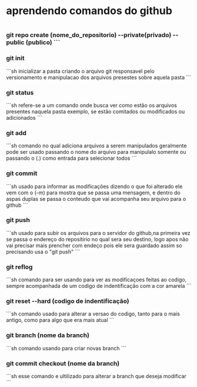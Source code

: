 #

<h1>aprendendo comandos do github</h1>

#
<h3>git repo create (nome_do_repositorio) --private(privado) --public (publico)
```
<h3>git init   <br></h3>
```sh
 inicializar a pasta criando o arquivo git responsavel pelo versionamento e manipulacao dos arquivos presestes sobre aquela pasta
```
<h3>git status <br></h3>
```sh
 refere-se a um comando onde busca ver como estão os arquivos presentes naquela pasta exemplo, se estão comitados ou modificados ou adicionados 
```
<h3>git add    <br></h3>
```sh
 comando no qual adiciona arquivos a serem manipulados geralmente pode ser usado passando o nome do arquivo para manipulalo somente ou passando o (.) como entrada para selecionar todos
```
<h3>git commit <br></h3>
```sh
 usado para informar as modificações dizendo o que foi alterado  ele vem com o (-m) para mostra que se passa uma mensagem, e dentro do aspas duplas se passa o conteudo que vai acompanha seu arquivo para o github 
```
<h3>git push   <br></h3>
```sh
 usado para subir os arquivos para o servidor do github,na primeira vez se passa o endereço do repositirio no qual sera seu destino, logo apos não vai precisar mais prencher com endeço pois ele sera guardado assim so precisando usa o "git push"
```
<h3>git reflog <br></h3>
```sh
 comando para ser usando para ver as modificaçoes feitas ao codigo, sempre acompanhada de um codigo de indentificação com a cor amarela
```
<h3>git reset --hard (codigo de indentificação)<br></h3>
```sh
  comando usado para alterar a versao do codigo, tanto para o mais antigo, como para algo que era mais atual 
```
<h3>git branch (nome da branch)<br></h3>
```sh
 comando usando para criar novas branch 
```
<h3>git commit checkout (nome da branch)<br></h3>
```sh
 esse comando e ultilizado para alterar a branch que deseja modificar
```
